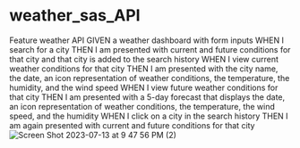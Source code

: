 # weather_sas_API
Feature weather API
GIVEN a weather dashboard with form inputs
WHEN I search for a city
THEN I am presented with current and future conditions for that city and that city is added to the search history
WHEN I view current weather conditions for that city
THEN I am presented with the city name, the date, an icon representation of weather conditions, the temperature, the humidity, and the wind speed
WHEN I view future weather conditions for that city
THEN I am presented with a 5-day forecast that displays the date, an icon representation of weather conditions, the temperature, the wind speed, and the humidity
WHEN I click on a city in the search history
THEN I am again presented with current and future conditions for that city
![Screen Shot 2023-07-13 at 9 47 56 PM (2)](https://github.com/Sasley/weather_sas_API/assets/90633395/60eb39f0-326b-4b68-8a98-b207c90598de)
